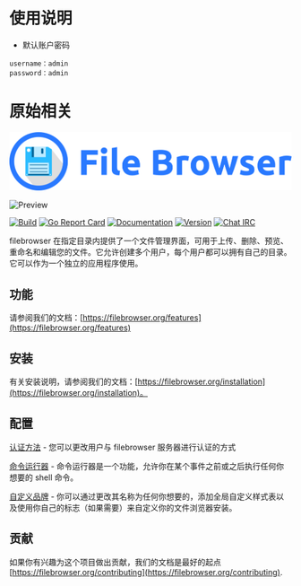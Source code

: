 # 使用说明

*   默认账户密码

```
username：admin
password：admin
```

# 原始相关

![](https://raw.githubusercontent.com/filebrowser/logo/master/banner.png)

![Preview](https://user-images.githubusercontent.com/5447088/50716739-ebd26700-107a-11e9-9817-14230c53efd2.gif)

[![Build](https://github.com/filebrowser/filebrowser/actions/workflows/main.yaml/badge.svg)](https://github.com/filebrowser/filebrowser/actions/workflows/main.yaml) [![Go Report Card](https://goreportcard.com/badge/github.com/filebrowser/filebrowser?style=flat-square)](https://goreportcard.com/report/github.com/filebrowser/filebrowser) [![Documentation](https://img.shields.io/badge/godoc-reference-blue.svg?style=flat-square)](http://godoc.org/github.com/filebrowser/filebrowser) [![Version](https://img.shields.io/github/release/filebrowser/filebrowser.svg?style=flat-square)](https://github.com/filebrowser/filebrowser/releases/latest) [![Chat IRC](https://img.shields.io/badge/freenode-%23filebrowser-blue.svg?style=flat-square)](http://webchat.freenode.net/?channels=%23filebrowser)

filebrowser 在指定目录内提供了一个文件管理界面，可用于上传、删除、预览、重命名和编辑您的文件。它允许创建多个用户，每个用户都可以拥有自己的目录。它可以作为一个独立的应用程序使用。

## 功能

请参阅我们的文档：[https://filebrowser.org/features](https://filebrowser.org/features)

## 安装

有关安装说明，请参阅我们的文档：[https://filebrowser.org/installation](https://filebrowser.org/installation)。

## 配置

[认证方法](https://filebrowser.org/configuration/authentication-method) \- 您可以更改用户与 filebrowser 服务器进行认证的方式

[命令运行器](https://filebrowser.org/configuration/command-runner) \- 命令运行器是一个功能，允许你在某个事件之前或之后执行任何你想要的 shell 命令。

[自定义品牌](https://filebrowser.org/configuration/custom-branding) \- 你可以通过更改其名称为任何你想要的，添加全局自定义样式表以及使用你自己的标志（如果需要）来自定义你的文件浏览器安装。

## 贡献

如果你有兴趣为这个项目做出贡献，我们的文档是最好的起点 [https://filebrowser.org/contributing](https://filebrowser.org/contributing).